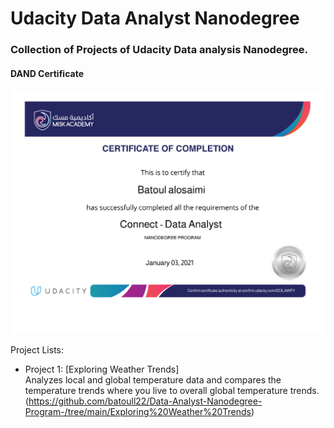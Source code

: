 # Udacity Data Analyst Nanodegree 

### Collection of Projects of Udacity Data analysis Nanodegree.

#### DAND Certificate 
![Certificate](DNND.png)


Project Lists:

- Project 1: [Exploring Weather Trends]  
Analyzes local and global temperature data and compares the temperature trends where you live to overall global temperature trends.(https://github.com/batoull22/Data-Analyst-Nanodegree-Program-/tree/main/Exploring%20Weather%20Trends)
